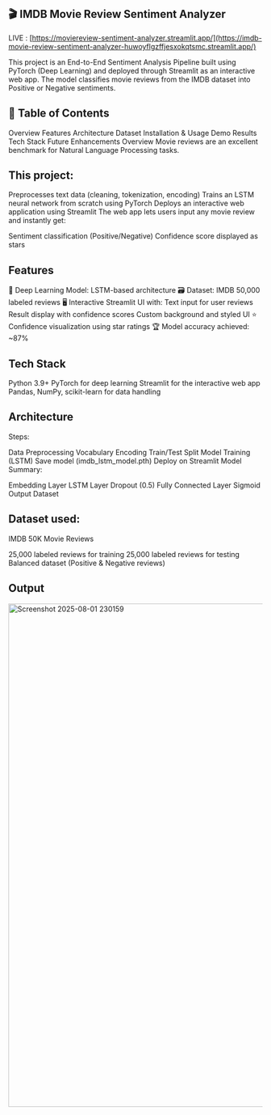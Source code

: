 ## 🎬 IMDB Movie Review Sentiment Analyzer
LIVE : [https://moviereview-sentiment-analyzer.streamlit.app/](https://imdb-movie-review-sentiment-analyzer-huwoyflgzffjesxokqtsmc.streamlit.app/)

This project is an End-to-End Sentiment Analysis Pipeline built using PyTorch (Deep Learning) and deployed through Streamlit as an interactive web app.
The model classifies movie reviews from the IMDB dataset into Positive or Negative sentiments.

## 📖 Table of Contents
Overview
Features
Architecture
Dataset
Installation & Usage
Demo
Results
Tech Stack
Future Enhancements
Overview
Movie reviews are an excellent benchmark for Natural Language Processing tasks.
## This project:

Preprocesses text data (cleaning, tokenization, encoding)
Trains an LSTM neural network from scratch using PyTorch
Deploys an interactive web application using Streamlit
The web app lets users input any movie review and instantly get:

Sentiment classification (Positive/Negative)
Confidence score displayed as stars

## Features
🧠 Deep Learning Model: LSTM-based architecture
🗃 Dataset: IMDB 50,000 labeled reviews
🖥 Interactive Streamlit UI with:
Text input for user reviews
Result display with confidence scores
Custom background and styled UI
⭐ Confidence visualization using star ratings
🏆 Model accuracy achieved: ~87%
## Tech Stack
Python 3.9+
PyTorch for deep learning
Streamlit for the interactive web app
Pandas, NumPy, scikit-learn for data handling
## Architecture
Steps:

Data Preprocessing
Vocabulary Encoding
Train/Test Split
Model Training (LSTM)
Save model (imdb_lstm_model.pth)
Deploy on Streamlit
Model Summary:

Embedding Layer
LSTM Layer
Dropout (0.5)
Fully Connected Layer
Sigmoid Output
Dataset
## Dataset used:
IMDB 50K Movie Reviews

25,000 labeled reviews for training
25,000 labeled reviews for testing
Balanced dataset (Positive & Negative reviews)
## Output
<img width="1838" height="996" alt="Screenshot 2025-08-01 230159" src="https://github.com/user-attachments/assets/106c7cce-2409-478f-80a3-2215fa5e166e" />

